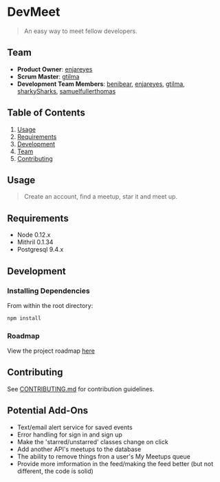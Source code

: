 # DevMeet

> An easy way to meet fellow developers.

## Team

  - __Product Owner__: [enjareyes](https://github.com/enjareyes)
  - __Scrum Master__: [gtilma](https://github.com/gtilma)
  - __Development Team Members__: [benibear](https://github.com/benibear), [enjareyes](https://github.com/enjareyes), [gtilma](https://github.com/gtilma), [sharkySharks](https://github.com/sharkySharks), [samuelfullerthomas](https://github.com/samuelfullerthomas)

## Table of Contents

1. [Usage](#Usage)
1. [Requirements](#requirements)
1. [Development](#development)
1. [Team](#team)
1. [Contributing](#contributing)

## Usage

> Create an account, find a meetup, star it and meet up.

## Requirements

- Node 0.12.x
- Mithril 0.1.34
- Postgresql 9.4.x

## Development

### Installing Dependencies

From within the root directory:

```sh
npm install
```

### Roadmap

View the project roadmap [here](https://github.com/VivaciousVivachas/VivaciousVivachas/issues)


## Contributing

See [CONTRIBUTING.md](https://github.com/unexpected-lion/ourglass/blob/master/contributing.md) for contribution guidelines.

## Potential Add-Ons
- Text/email alert service for saved events
- Error handling for sign in and sign up
- Make the 'starred/unstarred' classes change on click
- Add another API's meetups to the database
- The ability to remove things fron a user's My Meetups queue
- Provide more imformation in the feed/making the feed better (but not different, the code is solid)
